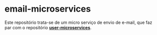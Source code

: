 # email-microservices
Este repositório trata-se de um micro serviço de envio de e-mail, que faz par com o repositório <b>[user-microservices](https://github.com/JohnnyCarvalho/user-microservices)</b>.
